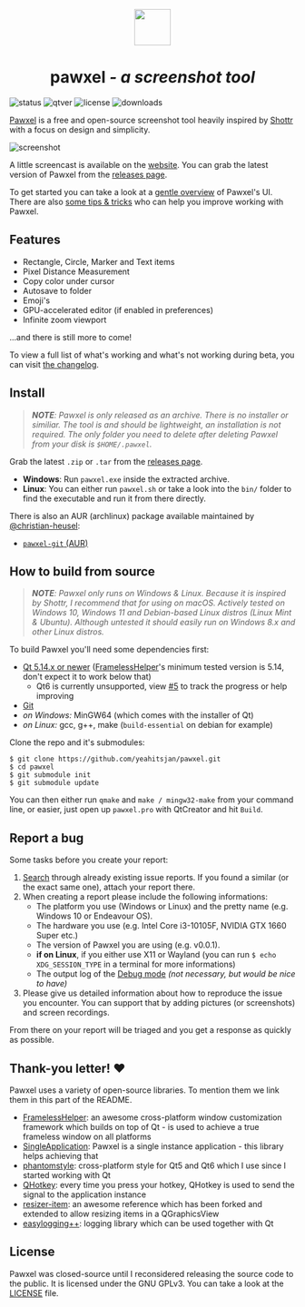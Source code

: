 <p align="center">
  <a href="https://pawxel.rocks">
    <img height="64" width="64" src="https://pawxel.rocks/static/icon_512.png">
  </a>
  <h1 align="center">pawxel<i> - a screenshot tool</i></h1>
</p>

![status](https://img.shields.io/badge/status-beta-blueviolet?style=flat-square) ![qtver](https://img.shields.io/badge/5.14.x+-blue?style=flat-square&logo=qt) ![license](https://img.shields.io/github/license/yeahitsjan/pawxel.svg?style=flat-square) ![downloads](https://img.shields.io/github/downloads/yeahitsjan/pawxel/total.svg?style=flat-square)

[Pawxel](https://pawxel.rocks) is a free and open-source screenshot tool heavily inspired by [Shottr](https://shottr.cc) with a focus on design and simplicity.

![screenshot](https://raw.githubusercontent.com/yeahitsjan/pawxel/develop/.github/screenshots/screenshot-nbg.png)

A little screencast is available on the [website](https://pawxel.rocks/). You can grab the latest version of Pawxel from the [releases page](https://github.com/yeahitsjan/pawxel/tags).

To get started you can take a look at a [gentle overview](https://github.com/yeahitsjan/pawxel/blob/develop/resources/docs/overview.md) of Pawxel's UI. There are also [some tips & tricks](https://github.com/yeahitsjan/pawxel/blob/develop/resources/docs/tips.md) who can help you improve working with Pawxel.

## Features

- Rectangle, Circle, Marker and Text items
- Pixel Distance Measurement
- Copy color under cursor
- Autosave to folder
- Emoji's
- GPU-accelerated editor (if enabled in preferences)
- Infinite zoom viewport

...and there is still more to come!

To view a full list of what's working and what's not working during beta, you can visit [the changelog](https://github.com/yeahitsjan/pawxel/blob/develop/resources/docs/changelog.md).

## Install

> _**NOTE**: Pawxel is only released as an archive. There is no installer or similiar. The tool is and should be lightweight, an installation is not required. The only folder you need to delete after deleting Pawxel from your disk is ``$HOME/.pawxel``._

Grab the latest ``.zip`` or ``.tar`` from the [releases page](https://github.com/yeahitsjan/pawxel/releases).

- **Windows**: Run ``pawxel.exe`` inside the extracted archive.
- **Linux**: You can either run ``pawxel.sh`` or take a look into the ``bin/`` folder to find the executable and run it from there directly.

There is also an AUR (archlinux) package available maintained by [@christian-heusel](https://github.com/christian-heusel):
- [`pawxel-git` (AUR)](https://aur.archlinux.org/packages/pawxel-git)

## How to build from source

> _**NOTE**: Pawxel only runs on Windows & Linux. Because it is inspired by Shottr, I recommend that for using on macOS. Actively tested on Windows 10, Windows 11 and Debian-based Linux distros (Linux Mint & Ubuntu). Although untested it should easily run on Windows 8.x and other Linux distros._

To build Pawxel you'll need some dependencies first:

- [Qt 5.14.x or newer](https://download.qt.io/archive/qt/5.14/) ([FramelessHelper](https://github.com/wangwenx190/framelesshelper)'s minimum tested version is 5.14, don't expect it to work below that)
    - Qt6 is currently unsupported, view [#5](https://github.com/yeahitsjan/pawxel/issues/5) to track the progress or help improving
- [Git](https://git-scm.com)
- *on Windows:* MinGW64 (which comes with the installer of Qt)
- *on Linux:* gcc, g++, make (``build-essential`` on debian for example)

Clone the repo and it's submodules:

```
$ git clone https://github.com/yeahitsjan/pawxel.git
$ cd pawxel
$ git submodule init
$ git submodule update
```

You can then either run ``qmake`` and ``make / mingw32-make`` from your command line, or easier, just open up ``pawxel.pro`` with QtCreator and hit ``Build``.

## Report a bug

Some tasks before you create your report:

1. [Search](https://github.com/yeahitsjan/pawxel/issues?q=) through already existing issue reports. If you found a similar (or the exact same one), attach your report there.
2. When creating a report please include the following informations:
   - The platform you use (Windows or Linux) and the pretty name (e.g. Windows 10 or Endeavour OS).
   - The hardware you use (e.g. Intel Core i3-10105F, NVIDIA GTX 1660 Super etc.)
   - The version of Pawxel you are using (e.g. v0.0.1).
   - **if on Linux**, if you either use X11 or Wayland (you can run ``$ echo XDG_SESSION_TYPE`` in a terminal for more informations)
   - The output log of the [Debug mode](https://github.com/yeahitsjan/pawxel/blob/develop/resources/docs/tips.md#debug-mode) *(not necessary, but would be nice to have)*
3. Please give us detailed information about how to reproduce the issue you encounter. You can support that by adding pictures (or screenshots) and screen recordings.

From there on your report will be triaged and you get a response as quickly as possible.

## Thank-you letter! :heart:

Pawxel uses a variety of open-source libraries. To mention them we link them in this part of the README.

- [FramelessHelper](https://github.com/wangwenx190/framelesshelper): an awesome cross-platform window customization framework which builds on top of Qt - is used to achieve a true frameless window on all platforms
- [SingleApplication](https://github.com/itay-grudev/SingleApplication): Pawxel is a single instance application - this library helps achieving that
- [phantomstyle](https://github.com/randrew/phantomstyle): cross-platform style for Qt5 and Qt6 which I use since I started working with Qt
- [QHotkey](https://github.com/Skycoder42/QHotkey): every time you press your hotkey, QHotkey is used to send the signal to the application instance
- [resizer-item](https://github.com/cl0ne/resizer-item): an awesome reference which has been forked and extended to allow resizing items in a QGraphicsView
- [easylogging++](https://github.com/amrayn/easyloggingpp): logging library which can be used together with Qt

## License

Pawxel was closed-source until I reconsidered releasing the source code to the public. It is licensed under the GNU GPLv3. You can take a look at the [LICENSE](https://github.com/yeahitsjan/pawxel/blob/develop/LICENSE) file.